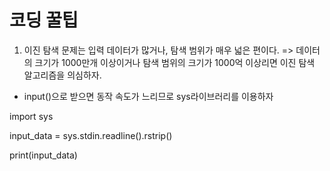 # 코딩 꿀팁 #


1. 이진 탐색 문제는 입력 데이터가 많거나, 탐색 범위가 매우 넓은 편이다. => 데이터의 크기가 1000만개 이상이거나 탐색 범위의 크기가 1000억 이상리면 이진 탐색 알고리즘을 의심하자.
- input()으로 받으면 동작 속도가 느리므로 sys라이브러리를 이용하자

import sys 

input_data = sys.stdin.readline().rstrip()

print(input_data)
